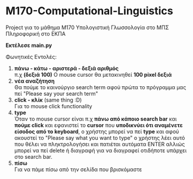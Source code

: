 # M170-Computational-Linguistics
Project για το μάθημα Μ170 Υπολογιστική Γλωσσολογία στο ΜΠΣ Πληροφορική στο ΕΚΠΑ

**Εκτέλεσε main.py**

Φωνητικές Εντολές:
   1) **πάνω - κάτω - αριστερά - δεξιά αριθμός** <br> π.χ **(δεξιά 100)**
       Ο mouse cursor θα μετακινηθεί **100 pixel δεξιά**
   2) **νέα αναζήτηση** <br>
       Θα πούμε το καινούργιο search term αφού πρώτα το πρόγραμμα μας πεί "Please say your search term"
   3) **click - κλίκ** (same thing :D) <br>
       Για το mouse click functionality
   5) **type** <br>
      Όταν το mouse cursor είναι π.χ **πάνω από κάποιο search bar** και **πούμε click** και εφανιστεί το **cursor**
      που **υποδικνύει ότι αναμένετε είσοδος από το keyboard**, ο χρήστης μπορεί να πεί **type** και αφού ακουστεί το "Please say what you want to type"
      ο χρήστης λέει αυτό που θέλει να πληκτρολογήσει και πατιέται αυτόματα ENTER αλλιώς μπορεί να πεί delete ή διαγραφή για να διαγραφεί 
      οτιδήποτε υπάρχει στο search bar.
   6) **πίσω** <br>
      Για να πάμε πίσω από την σελίδα που βρισκόμαστε
